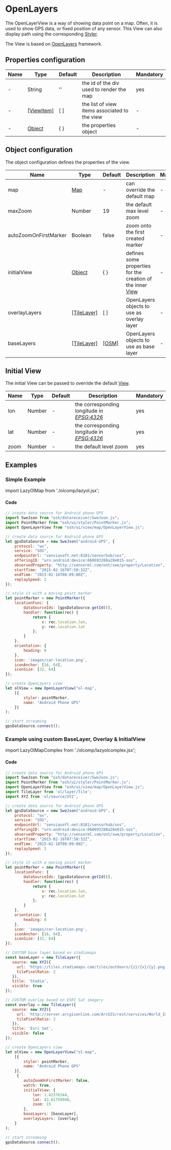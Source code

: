 # OpenLayers

The OpenLayerView is a way of showing data point on a map. Often, it is used to show GPS data, or fixed position of any sensor.
This View can also display path using the corresponding [Styler](../stylers/styler).

The View is based on [OpenLayers](https://openlayers.org/) framework.

## Properties configuration

| Name | Type | Default | Description |  Mandatory
| ---- | ---- | ------- | --------------- |  ---------
| - | String | '' | the id of the div used to render the map | yes
| - | [[ViewItem]](./index#view-items)  | [ ] | the list of view items associated to the view | -
| - | [Object](#object-configuration) | { } | the properties object | -

## Object configuration

The object configuration defines the properties of the view.

| Name | Type | Default | Description |  Mandatory
| ---- | ---- | ------- | --------------- |  ---------
| map | [Map](https://openlayers.org/en/latest/apidoc/module-ol_Map-Map.html) | - | can override the default map | -
| maxZoom | Number  | 19 | the default max level zoom | -
| autoZoomOnFirstMarker | Boolean | false | zoom onto the first created marker | -
| initialView | [Object](#initial-view) | { } | defines some properties for the creation of the inner [View](https://openlayers.org/en/latest/apidoc/module-ol_View-View.html) | -
| overlayLayers | [[TileLayer]](https://openlayers.org/en/latest/apidoc/module-ol_layer_Tile-TileLayer.html) | [ ]  | OpenLayers objects to use as overlay layer | -
| baseLayers | [[TileLayer]](https://openlayers.org/en/latest/apidoc/module-ol_layer_Tile-TileLayer.html)  | [[OSM]](https://openlayers.org/en/latest/apidoc/module-ol_source_OSM-OSM.html)  | OpenLayers objects to use as base layer | -

## Initial View

The initial View can be passed to override the default [View](https://openlayers.org/en/latest/apidoc/module-ol_View-View.html).

| Name | Type | Default | Description |  Mandatory
| ---- | ---- | ------- | --------------- |  ---------
| lon | Number | - | the corresponding longitude in [*EPSG:4326*](http://epsg.io/4326) | yes
| lat | Number | - | the corresponding longitude in [*EPSG:4326*](http://epsg.io/4326) | yes
| zoom | Number | - | the default level zoom  | yes


## Examples

### Simple Example

import LazyOlMap from './olcomp/lazyol.jsx';

<LazyOlMap/>

#### Code

```jsx title="GPS data using 1 viewItem"
// create data source for Android phone GPS
import SweJson from "osh/datareceiver/SweJson.js";
import PointMarker from "osh/ui/styler/PointMarker.js";
import OpenLayerView from "osh/ui/view/map/OpenLayerView.js";

// create data source for Android phone GPS
let gpsDataSource = new SweJson("android-GPS", {
	protocol: "ws",
	service: "SOS",
	endpointUrl: "sensiasoft.net:8181/sensorhub/sos",
	offeringID: "urn:android:device:060693280a28e015-sos",
	observedProperty: "http://sensorml.com/ont/swe/property/Location",
	startTime: "2015-02-16T07:58:32Z",
	endTime: "2015-02-16T08:09:00Z",
	replaySpeed: 2
});

// style it with a moving point marker
let pointMarker = new PointMarker({
	locationFunc: {
		dataSourceIds: [gpsDataSource.getId()],
		handler: function(rec) {
			return {
				x: rec.location.lon,
				y: rec.location.lat
			};
		}
	},
	orientation: {
		heading: 0
	},
	icon: 'images/car-location.png',
	iconAnchor: [16, 64],
	iconSize: [32, 64]
});

// create OpenLayers view
let olView = new OpenLayerView("ol-map",
	[{
		styler: pointMarker,
		name: "Android Phone GPS"
	}]
);

// start streaming
gpsDataSource.connect();
```

### Example using custom BaseLayer, Overlay & InitialView

import LazyOlMapComplex from './olcomp/lazyolcomplex.jsx';

<LazyOlMapComplex/>

#### Code

```jsx title="GPS data using 1 viewItem using custom baseLayer & overlay"
// create data source for Android phone GPS
import SweJson from "osh/datareceiver/SweJson.js";
import PointMarker from "osh/ui/styler/PointMarker.js";
import OpenLayerView from "osh/ui/view/map/OpenLayerView.js";
import TileLayer from 'ol/layer/Tile';
import XYZ from 'ol/source/XYZ';

// create data source for Android phone GPS
let gpsDataSource = new SweJson("android-GPS", {
	protocol: "ws",
	service: "SOS",
	endpointUrl: "sensiasoft.net:8181/sensorhub/sos",
	offeringID: "urn:android:device:060693280a28e015-sos",
	observedProperty: "http://sensorml.com/ont/swe/property/Location",
	startTime: "2015-02-16T07:58:32Z",
	endTime: "2015-02-16T08:09:00Z",
	replaySpeed: 2
});

// style it with a moving point marker
let pointMarker = new PointMarker({
	locationFunc: {
		dataSourceIds: [gpsDataSource.getId()],
		handler: function(rec) {
			return {
				x: rec.location.lon,
				y: rec.location.lat
			};
		}
	},
	orientation: {
		heading: 0
	},
	icon: 'images/car-location.png',
	iconAnchor: [16, 64],
	iconSize: [32, 64]
});

// CUSTOM base layer based on stadiamaps
const baseLayer = new TileLayer({
   source: new XYZ({
     url: 'https://tiles.stadiamaps.com/tiles/outdoors/{z}/{x}/{y}.png',
     tilePixelRatio: 2
   }),
   title: 'Stadia',
   visible: true
});

// CUSTOM overlay based on ESRI Sat imagery
const overlay = new TileLayer({
   source: new XYZ({
     url: 'http://server.arcgisonline.com/ArcGIS/rest/services/World_Imagery/MapServer/tile/{z}/{y}/{x}.png',
     tilePixelRatio: 2
   }),
   title: 'Esri Sat',
   visible: false
});

// create OpenLayers view
let olView = new OpenLayerView("ol-map",
	[{
		styler: pointMarker,
		name: "Android Phone GPS"
	}],
     {
        autoZoomOnFirstMarker: false,
        watch: true,
        initialView: {
            lon: 1.42376344,
            lat: 43.61759948,
            zoom: 15
        },
        baseLayers: [baseLayer],
        overlayLayers: [overlay]
    }
);

// start streaming
gpsDataSource.connect();
```
